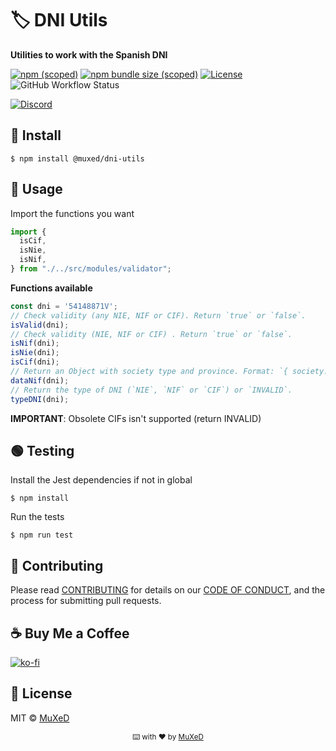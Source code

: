 # 🏷️ DNI Utils
__Utilities to work with the Spanish DNI__

[![npm (scoped)](https://img.shields.io/npm/v/@muxed/dni-utils.svg?label=NPM)](https://www.npmjs.com/package/@muxed/dni-utils) [![npm bundle size (scoped)](https://img.shields.io/bundlephobia/min/@muxed/dni-utils?label=Minified%20size)](https://www.npmjs.com/package/@muxed/dni-utils) [![License](https://img.shields.io/github/license/juananmuxed/dni-utils?label=License)](LICENSE) ![GitHub Workflow Status](https://img.shields.io/github/workflow/status/juananmuxed/dni-utils/Publish%20to%20NPM?label=Build&logo=npm)

[![Discord](https://img.shields.io/discord/324463341819133953?color=purple&label=Discord&logo=discord)](https://discord.gg/88rzwfU) 

## 🥪 Install
```shell
$ npm install @muxed/dni-utils
```

## 🎉 Usage

Import the functions you want
```ts
import {
  isCif,
  isNie,
  isNif,
} from "./../src/modules/validator";

```

**Functions available**

```ts
const dni = '54148871V';
// Check validity (any NIE, NIF or CIF). Return `true` or `false`.
isValid(dni);
// Check validity (NIE, NIF or CIF) . Return `true` or `false`.
isNif(dni);
isNie(dni);
isCif(dni);
// Return an Object with society type and province. Format: `{ society: String, province: String }`
dataNif(dni);
// Return the type of DNI (`NIE`, `NIF` or `CIF`) or `INVALID`.
typeDNI(dni);
```

__IMPORTANT__: Obsolete CIFs isn't supported (return INVALID)

## 🟢 Testing
Install the Jest dependencies if not in global
```shell
$ npm install
```
Run the tests
```shell
$ npm run test
```

## 🍰 Contributing

Please read [CONTRIBUTING](CONTRIBUTING.md) for details on our [CODE OF CONDUCT](CODE_OF_CONDUCT.md), and the process for submitting pull requests.

## ☕️ Buy Me a Coffee
[![ko-fi](https://www.ko-fi.com/img/githubbutton_sm.svg)](https://ko-fi.com/U7U21M2BE)

## 📑 License

MIT © [MuXeD](LICENSE)

<div align="center">
  <p>
    <sub>⌨️ with ❤︎ by
      <a href="https://github.com/juananmuxed">MuXeD</a>
    </sub>
  </p>
</div>